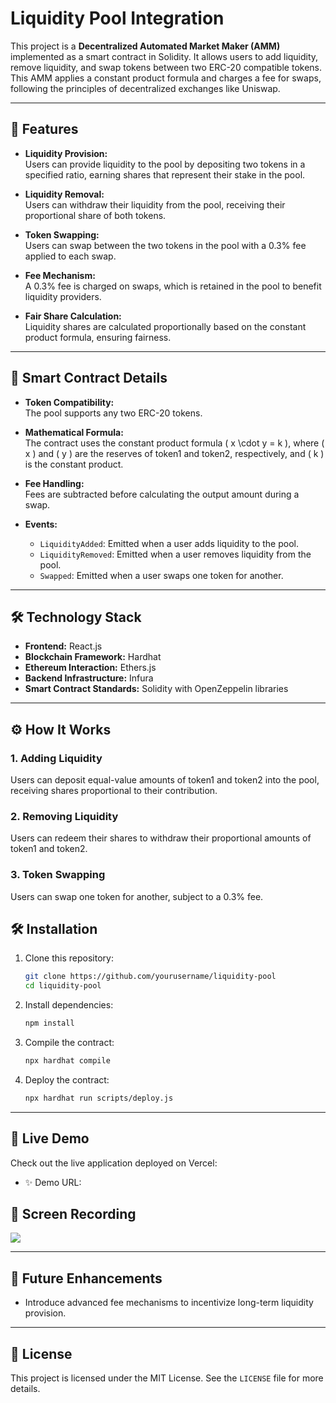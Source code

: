 # Liquidity Pool Integration 

This project is a **Decentralized Automated Market Maker (AMM)** implemented as a smart contract in Solidity. It allows users to add liquidity, remove liquidity, and swap tokens between two ERC-20 compatible tokens. This AMM applies a constant product formula and charges a fee for swaps, following the principles of decentralized exchanges like Uniswap.

---

## 🚀 Features

- **Liquidity Provision:**  
  Users can provide liquidity to the pool by depositing two tokens in a specified ratio, earning shares that represent their stake in the pool.

- **Liquidity Removal:**  
  Users can withdraw their liquidity from the pool, receiving their proportional share of both tokens.

- **Token Swapping:**  
  Users can swap between the two tokens in the pool with a 0.3% fee applied to each swap.

- **Fee Mechanism:**  
  A 0.3% fee is charged on swaps, which is retained in the pool to benefit liquidity providers.

- **Fair Share Calculation:**  
  Liquidity shares are calculated proportionally based on the constant product formula, ensuring fairness.

---

## 📝 Smart Contract Details

- **Token Compatibility:**  
  The pool supports any two ERC-20 tokens.

- **Mathematical Formula:**  
  The contract uses the constant product formula \( x \cdot y = k \), where \( x \) and \( y \) are the reserves of token1 and token2, respectively, and \( k \) is the constant product.

- **Fee Handling:**  
  Fees are subtracted before calculating the output amount during a swap.

- **Events:**
  - `LiquidityAdded`: Emitted when a user adds liquidity to the pool.
  - `LiquidityRemoved`: Emitted when a user removes liquidity from the pool.
  - `Swapped`: Emitted when a user swaps one token for another.

---

## 🛠️ Technology Stack

- **Frontend:** React.js
- **Blockchain Framework:** Hardhat
- **Ethereum Interaction:** Ethers.js
- **Backend Infrastructure:** Infura
- **Smart Contract Standards:** Solidity with OpenZeppelin libraries

---

## ⚙️ How It Works

### 1. Adding Liquidity
Users can deposit equal-value amounts of token1 and token2 into the pool, receiving shares proportional to their contribution.

### 2. Removing Liquidity
Users can redeem their shares to withdraw their proportional amounts of token1 and token2.

### 3. Token Swapping
Users can swap one token for another, subject to a 0.3% fee.



## 🛠️ Installation

1. Clone this repository:
   ```bash
   git clone https://github.com/yourusername/liquidity-pool
   cd liquidity-pool
   ```

2. Install dependencies:
   ```bash
   npm install
   ```

3. Compile the contract:
   ```bash
   npx hardhat compile
   ```

4. Deploy the contract:
   ```bash
   npx hardhat run scripts/deploy.js
   ```

---

## 🚀 Live Demo

Check out the live application deployed on Vercel:
- ✨ Demo URL: 
  

## 🚀 Screen Recording
<a href="https://drive.google.com/file/d/1c2y5kVN_iWmOrn7753gWPjdgI7PsI-Pn/view?usp=drive_link"><img src="https://encrypted-tbn0.gstatic.com/images?q=tbn:ANd9GcS1cptlbzAskGrPmTmoI-v3tPLZjTgOQF4uuQ&s"/></a>



---

## 🌟 Future Enhancements

- Introduce advanced fee mechanisms to incentivize long-term liquidity provision.


---

## 🪪 License

This project is licensed under the MIT License. See the `LICENSE` file for more details.
